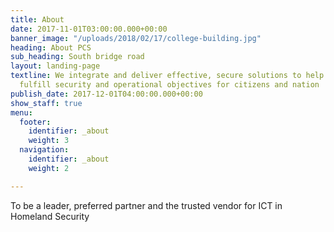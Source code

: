 ```yaml
---
title: About
date: 2017-11-01T03:00:00.000+00:00
banner_image: "/uploads/2018/02/17/college-building.jpg"
heading: About PCS
sub_heading: South bridge road
layout: landing-page
textline: We integrate and deliver effective, secure solutions to help our clients
  fulfill security and operational objectives for citizens and nation
publish_date: 2017-12-01T04:00:00.000+00:00
show_staff: true
menu:
  footer:
    identifier: _about
    weight: 3
  navigation:
    identifier: _about
    weight: 2

---
```

To be a leader, preferred partner and the trusted vendor for ICT in Homeland Security